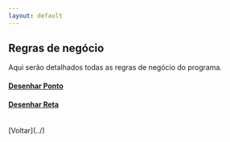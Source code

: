 ```yaml
---
layout: default
---
```


## Regras de negócio

Aqui serão detalhados todas as regras de negócio do programa.


#### [Desenhar Ponto](./regras-ponto)
#### [Desenhar Reta](./regras-reta)




<br>
[Voltar](../)
